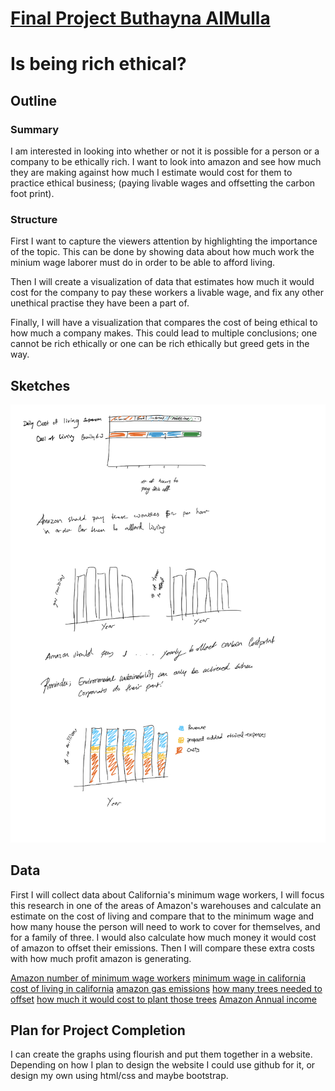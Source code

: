 # [Final Project Buthayna AlMulla](https://bamulla.github.io/final_project_ButhaynaAlMulla.md/)

# Is being rich ethical?

## Outline
### Summary
I am interested in looking into whether or not it is possible for a person or a company to be ethically rich. I want to look into amazon and see how much they are making against how much I estimate would cost for them to practice ethical business; (paying livable wages and offsetting the carbon foot print).
### Structure
First I want to capture the viewers attention by highlighting the importance of the topic. This can be done by showing data about how much work the minium wage laborer must do in order to be able to afford living. 

Then I will create a visualization of data that estimates how much it would cost for the company to pay these workers a livable wage, and fix any other unethical practise they have been a part of. 

Finally, I will have a visualization that compares the cost of being ethical to how much a company makes. This could lead to multiple conclusions; one cannot be rich ethically or one can be rich ethically but greed gets in the way.


## Sketches
![sketches](sketch01.jpg)

## Data

First I will collect data about California's minimum wage workers, I will focus this research in one of the areas of Amazon's warehouses and calculate an estimate on the cost of living and compare that to the minimum wage and how many house the person will need to work to cover for themselves, and for a family of three. I would also calculate how much money it would cost of amazon to offset their emissions. Then I will compare these extra costs with how much profit amazon is generating. 

[Amazon number of minimum wage workers](https://www.npr.org/2018/10/02/653597466/amazon-sets-15-minimum-wage-for-u-s-employees-including-temps)
[minimum wage in california](https://www.dwt.com/blogs/employment-labor-and-benefits/2020/12/2021-california-state-local-minimum-wage)
[cost of living in california](https://www.daveramsey.com/elp/cost-of-living-in-california)
[amazon gas emissions](https://www.statista.com/statistics/1056675/ghg-emissions-amazon-globally-by-source/#statisticContainer)
[how many trees needed to offset](https://savingnature.com/offset-your-carbon-footprint-carbon-calculator/)
[how much it would cost to plant those trees](https://onetreeplanted.org/products/andes)
[Amazon Annual income](https://www.statista.com/statistics/266288/annual-et-income-of-amazoncom/)

## Plan for Project Completion
I can create the graphs using flourish and put them together in a website. Depending on how I plan to design the website I could use github for it, or design my own using html/css and maybe bootstrap. 
